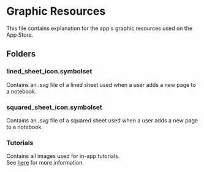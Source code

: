 # Graphic Resources 
This file contains explanation for the app's graphic resources used on the App Store.

## Folders 

### lined_sheet_icon.symbolset
Contains an _.svg_ file of a lined sheet used when a user adds a new page to a notebook.

### squared_sheet_icon.symbolset
Contains an _.svg_ file of a squared sheet used when a user adds a new page to a notebook.

### Tutorials
Contains all images used for in-app tutorials. \
See [here](Tutorials/TUTORIALS.md) for more information.






